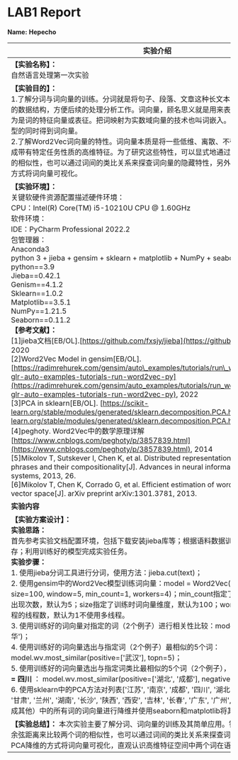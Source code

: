 
# **LAB1 Report**

**Name:**  **Hepecho**

| **实验介绍**                                                                                                                                                                                                                                                                                                                                                                                                                                                                                                                                                                                                                                                                                                                                                                                                                                                                                                                                                                                                                                                                                                                                                                                                                                                                                                                                                                                                                                                                                 |
|------------------------------------------------------------------------------------------------------------------------------------------------------------------------------------------------------------------------------------------------------------------------------------------------------------------------------------------------------------------------------------------------------------------------------------------------------------------------------------------------------------------------------------------------------------------------------------------------------------------------------------------------------------------------------------------------------------------------------------------------------------------------------------------------------------------------------------------------------------------------------------------------------------------------------------------------------------------------------------------------------------------------------------------------------------------------------------------------------------------------------------------------------------------------------------------------------------------------------------------------------------------------------------------------------------------------------------------------------------------------------------------------------------------------------------------------------------------------------------------|
| **【实验名称】：**<br/> 自然语言处理第一次实验                                                                                                                                                                                                                                                                                                                                                                                                                                                                                                                                                                                                                                                                                                                                                                                                                                                                                                                                                                                                                                                                                                                                                                                                                                                                                                                                                                                                                                                             |
| **【实验目的】：**<br/>1.了解分词与词向量的训练。分词就是将句子、段落、文章这种长文本，分解为以字词为单位的数据结构，方便后续的处理分析工作。词向量，顾名思义就是⽤来表⽰词的向量，也可被认为是词的特征向量或表征。把词映射为实数域向量的技术也叫词嵌入。我们通常在训练语言模型的同时得到词向量。<br/>2.了解Word2Vec词向量的特性。词向量本质是将一些低维、离散、不带任何意义的序号映射成带有特定任务性质的高维特征。为了研究这些特性，可以显式地通过余弦距离来比较两个词的相似性，也可以通过词间的类比关系来探查词向量的隐藏特性，另外还可以通过PCA降维的方式将词向量可视化。                                                                                                                                                                                                                                                                                                                                                                                                                                                                                                                                                                                                                                                                                                                                                                                                                                                                                                                                                                                                                                                                                                                                                                                    |
| **【实验环境】：<br/>** 关键软硬件资源配置描述硬件环境：<br/>CPU：Intel(R) Core(TM) i5-10210U CPU @ 1.60GHz<br/>软件环境：<br/>IDE：PyCharm Professional 2022.2<br/>包管理器：<br/>Anaconda3<br/>python 3 + jieba + gensim + sklearn + matplotlib + NumPy + seaborn<br/>python==3.9<br/>Jieba==0.42.1<br/>Genism==4.1.2<br/>Sklearn==1.0.2<br/>Matplotlib==3.5.1<br/>NumPy==1.21.5<br/>Seaborn==0.11.2<br/> **【参考文献】：<br/>** [1]jieba文档[EB/OL].[https://github.com/fxsjy/jieba](https://github.com/fxsjy/jieba), 2020<br/>[2]Word2Vec Model in gensim[EB/OL].[https://radimrehurek.com/gensim/auto\_examples/tutorials/run\_word2vec.html#sphx-glr-auto-examples-tutorials-run-word2vec-py](https://radimrehurek.com/gensim/auto_examples/tutorials/run_word2vec.html#sphx-glr-auto-examples-tutorials-run-word2vec-py), 2022<br/>[3]PCA in sklearn[EB/OL]. [https://scikit-learn.org/stable/modules/generated/sklearn.decomposition.PCA.html](https://scikit-learn.org/stable/modules/generated/sklearn.decomposition.PCA.html), 2022<br/>[4]peghoty. Word2Vec中的数学原理详解[https://www.cnblogs.com/peghoty/p/3857839.html](https://www.cnblogs.com/peghoty/p/3857839.html), 2014<br/>[5]Mikolov T, Sutskever I, Chen K, et al. Distributed representations of words and phrases and their compositionality[J]. Advances in neural information processing systems, 2013, 26.<br/>[6]Mikolov T, Chen K, Corrado G, et al. Efficient estimation of word representations in vector space[J]. arXiv preprint arXiv:1301.3781, 2013. |
| **实验内容**                                                                                                                                                                                                                                                                                                                                                                                                                                                                                                                                                                                                                                                                                                                                                                                                                                                                                                                                                                                                                                                                                                                                                                                                                                                                                                                                                                                                                                                                                 |
| **【实验方案设计】：** <br/> **实验思路：**<br/> 首先参考实验文档配置环境，包括下载安装jieba库等；根据语料数据训练word2vec模型并保存；利用训练好的模型完成实验任务。 <br/>**实验步骤：** <br/>1. 使用jieba分词工具进行分词，使用方法：jieba.cut(text)；<br/>2. 使用gensim中的Word2Vec模型训练词向量：model = Word2Vec(common\_texts, size=100, window=5, min\_count=1, workers=4)；min\_count指定了需要训练词语的最小出现次数，默认为5；size指定了训练时词向量维度，默认为100；worker指定了完成训练过程的线程数，默认为1不使用多线程。<br/>3. 使用训练好的词向量对指定的词（2个例子）进行相关性比较：model.similarity('中国','中华')；<br/>4. 使用训练好的词向量选出与指定词（2个例子）最相似的5个词：model.wv.most\_similar(positive=['武汉'], topn=5)；<br/>5. 使用训练好的词向量选出与指定词类比最相似的5个词（2个例子），如 **湖北**  **-**  **武汉**  **+**  **成都**  **=**  **四川** ： model.wv.most\_similar(positive=['湖北', '成都'], negative=['武汉'], topn=5)；<br/>6. 使用sklearn中的PCA方法对列表['江苏', '南京', '成都', '四川', '湖北', '武汉', '河南', '郑州', '甘肃', '兰州', '湖南', '长沙', '陕西', '西安', '吉林', '长春', '广东', '广州', '浙江', '杭州']（可换成其他）中的所有词的词向量进行降维并使用seaborn和matplotlib将其可视化                                                                                                                                                                                                                                                                                                                                                                                                                                                                                                                                                                                        |
| **【实验总结】：** 本次实验主要了解分词、词向量的训练及其简单应用。针对词向量的特点通过余弦距离来比较两个词的相似性，也可以通过词间的类比关系来探查词向量的隐藏特性，通过PCA降维的方式将词向量可视化，直观认识高维特征空间中两个词在语义上"距离"的远近。                                                                                                                                                                                                                                                                                                                                                                                                                                                                                                                                                                                                                                                                                                                                                                                                                                                                                                                                                                                                                                                                                                                                                                                                                                                                                                                                                        |